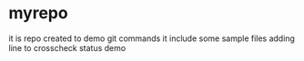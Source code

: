 # myrepo
it is repo created to demo git commands
it include some sample files
adding line to crosscheck status
demo